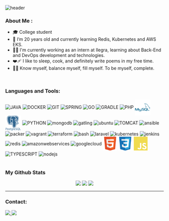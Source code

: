 
![header](https://capsule-render.vercel.app/api?type=waving&fontAlignY=40&fontAlignX=50&color=timeGradient&height=150&section=header&text=Hi,%20I'm%20Gabs%20😎&fontColor=fafafa&fontSize=50&animation=fadeIn&)


### About Me :
- 🎓 College student
- 🌱  I’m 20 years old and currently learning Redis, Kubernetes and AWS EKS.
- 👩‍💻  I'm currently working as an intern at Ilegra, learning about Back-End and DevOps development and technologies.
- ❤️‍🩹  I like to sleep, cook, and definitely write poems in my free time.
- 🧘‍♀️ Know myself, balance myself, fill myself. To be myself, complete.
<br>

### Languages and Tools:

<div style="display: inline_block, width: 50">
  
   <img align ="center" alt="JAVA" height="50" src="https://cdn.jsdelivr.net/gh/devicons/devicon/icons/java/java-plain-wordmark.svg" />    
  <img align ="center" alt="DOCKER" height="50" src="https://cdn.jsdelivr.net/gh/devicons/devicon/icons/docker/docker-plain-wordmark.svg" />    
  <img align ="center" alt="GIT" height="50" src="https://cdn.jsdelivr.net/gh/devicons/devicon/icons/git/git-plain-wordmark.svg" /> 
  <img align ="center" alt="SPRING" height="50" src="https://cdn.jsdelivr.net/gh/devicons/devicon/icons/spring/spring-original-wordmark.svg" /> 
  <img align ="center" alt="GO" height="50" src="https://cdn.jsdelivr.net/gh/devicons/devicon/icons/go/go-original-wordmark.svg" /> 
  <img align ="center" alt="GRADLE" height="50" src="https://cdn.jsdelivr.net/gh/devicons/devicon/icons/gradle/gradle-plain-wordmark.svg" /> 
    <img align ="center" alt="PHP" height="50" src="https://cdn.jsdelivr.net/gh/devicons/devicon/icons/php/php-plain.svg" />    
  <img align="center" alt="MYSQL" height="50" src="https://raw.githubusercontent.com/devicons/devicon/master/icons/mysql/mysql-plain-wordmark.svg">     
  <img align="center" alt="postgresql" height="50" src="https://raw.githubusercontent.com/devicons/devicon/master/icons/postgresql/postgresql-plain-wordmark.svg">  
  <img align ="center" alt="PYTHON" height="50" src="https://cdn.jsdelivr.net/gh/devicons/devicon/icons/python/python-original-wordmark.svg" /> 
  <img align ="center" alt="mongodb" height="50" src="https://cdn.jsdelivr.net/gh/devicons/devicon/icons/mongodb/mongodb-original-wordmark.svg" /> 
  <img align ="center" alt="gatling" height="50" src="https://cdn.jsdelivr.net/gh/devicons/devicon/icons/gatling/gatling-plain-wordmark.svg" /> 
  <img align ="center" alt="ubuntu" height="50" src="https://cdn.jsdelivr.net/gh/devicons/devicon/icons/ubuntu/ubuntu-plain-wordmark.svg" /> 
  <img align ="center" alt="TOMCAT" height="50" src="https://cdn.jsdelivr.net/gh/devicons/devicon/icons/tomcat/tomcat-original-wordmark.svg" /> 
  <img align ="center" alt="ansible" height="50" src="https://cdn.jsdelivr.net/gh/devicons/devicon/icons/ansible/ansible-original-wordmark.svg" /> 
  <img align ="center" alt="packer" height="50" src="https://cdn.jsdelivr.net/gh/devicons/devicon/icons/packer/packer-original-wordmark.svg" /> 
  <img align ="center" alt="vagrant" height="50" src="https://cdn.jsdelivr.net/gh/devicons/devicon/icons/vagrant/vagrant-original-wordmark.svg" /> 
  <img align ="center" alt="terraform" height="50" src="https://cdn.jsdelivr.net/gh/devicons/devicon/icons/terraform/terraform-original-wordmark.svg" /> 
  <img align ="center" alt="bash" height="50" src="https://cdn.jsdelivr.net/gh/devicons/devicon/icons/bash/bash-original.svg" /> 
  <img align ="center" alt="laravel" height="50" src="https://cdn.jsdelivr.net/gh/devicons/devicon/icons/laravel/laravel-plain-wordmark.svg" /> 
  <img align ="center" alt="kubernetes" height="50" src="https://cdn.jsdelivr.net/gh/devicons/devicon/icons/kubernetes/kubernetes-plain-wordmark.svg" /> 
  <img align ="center" alt="jenkins" height="50" src="https://cdn.jsdelivr.net/gh/devicons/devicon/icons/jenkins/jenkins-original.svg" />
  <img align ="center" alt="redis" height="50" src="https://cdn.jsdelivr.net/gh/devicons/devicon/icons/redis/redis-original-wordmark.svg" />
  <img align ="center" alt="amazonwebservices" height="50" src="https://cdn.jsdelivr.net/gh/devicons/devicon/icons/amazonwebservices/amazonwebservices-plain-wordmark.svg" />
  <img align ="center" alt="googlecloud" height="50" src="https://cdn.jsdelivr.net/gh/devicons/devicon/icons/googlecloud/googlecloud-plain-wordmark.svg" />
  
  
  <img align="center" alt="HTML" height="45" src="https://raw.githubusercontent.com/devicons/devicon/master/icons/html5/html5-original.svg">
  <img align="center" alt="CSS" height="45" src="https://raw.githubusercontent.com/devicons/devicon/master/icons/css3/css3-original.svg">
  <img align="center" alt="JS" height="45" src="https://raw.githubusercontent.com/devicons/devicon/master/icons/javascript/javascript-plain.svg"> 
  <img align="center" alt="TYPESCRIPT" height="50" src="https://cdn.jsdelivr.net/gh/devicons/devicon/icons/typescript/typescript-original.svg" />  
  <img align ="center" alt="nodejs" height="50" src="https://cdn.jsdelivr.net/gh/devicons/devicon/icons/nodejs/nodejs-original-wordmark.svg" /> 
  
</div>

<br>

### My Github Stats

<div align="center">
  <p></p>
     <img src="https://github-readme-streak-stats.herokuapp.com/?user=gabriely-get&hide_border=false" height="120"/>
    <img src="https://github-readme-stats.vercel.app/api?username=Gabriely-get" height="120"/>
    <img src="https://github-readme-stats.vercel.app/api/top-langs/?username=gabriely-get&layout=compact" height="120"/>
  <p></p>
</div>


---

### Contact:
<div>
   <a href="https://www.linkedin.com/in/gabriely-willian-cristov%C3%A3o-dos-santos/" target="_blank">
     <img src="https://img.shields.io/badge/LinkedIn-0077B5?style=for-the-badge&logo=linkedin&logoColor=white" >
   </a>
   <a href = "Mailto:gabrielysantos.informatica@gmail.com"><img src="https://img.shields.io/badge/Gmail-D14836?style=for-the-badge&logo=gmail&logoColor=white" target="_blank"></a>
</div>
